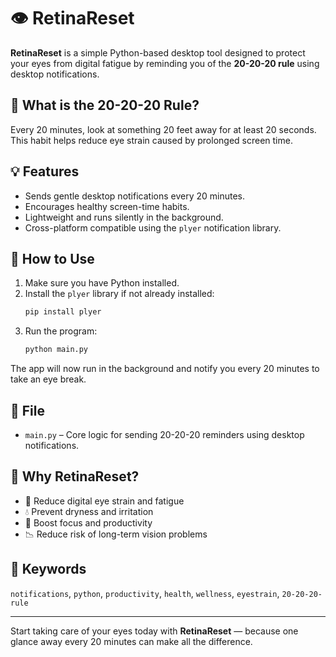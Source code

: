 
# 👁️ RetinaReset

**RetinaReset** is a simple Python-based desktop tool designed to protect your eyes from digital fatigue by reminding you of the **20-20-20 rule** using desktop notifications.

## 🔁 What is the 20-20-20 Rule?

Every 20 minutes, look at something 20 feet away for at least 20 seconds. This habit helps reduce eye strain caused by prolonged screen time.

## 💡 Features

- Sends gentle desktop notifications every 20 minutes.
- Encourages healthy screen-time habits.
- Lightweight and runs silently in the background.
- Cross-platform compatible using the `plyer` notification library.

## 🚀 How to Use

1. Make sure you have Python installed.
2. Install the `plyer` library if not already installed:
   ```bash
   pip install plyer
   ```
3. Run the program:
   ```bash
   python main.py
   ```

The app will now run in the background and notify you every 20 minutes to take an eye break.

## 📁 File

- `main.py` – Core logic for sending 20-20-20 reminders using desktop notifications.

## 🧠 Why RetinaReset?

- 🧘 Reduce digital eye strain and fatigue
- 💧 Prevent dryness and irritation
- 🧠 Boost focus and productivity
- 📉 Reduce risk of long-term vision problems

## 🔖 Keywords

`notifications`, `python`, `productivity`, `health`, `wellness`, `eyestrain`, `20-20-20-rule`

---

Start taking care of your eyes today with **RetinaReset** — because one glance away every 20 minutes can make all the difference.

